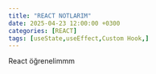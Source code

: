 ```yaml
---
title: "REACT NOTLARIM"
date: 2025-04-23 12:00:00 +0300
categories: [REACT]
tags: [useState,useEffect,Custom Hook,]
---
```


React öğrenelimmm

